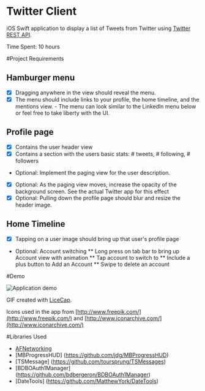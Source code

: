 Twitter Client
==============

iOS Swift application to display a list of Tweets from Twitter using [Twitter REST API](https://dev.twitter.com/rest/public).

Time Spent: 10 hours

#Project Requirements

## Hamburger menu
* [x] Dragging anywhere in the view should reveal the menu.
* [x] The menu should include links to your profile, the home timeline, and the mentions view. - The menu can look similar to the LinkedIn menu below or feel free to take liberty with the UI.

## Profile page
* [x] Contains the user header view
* [x] Contains a section with the users basic stats: # tweets, # following, # followers
* Optional: Implement the paging view for the user description.
* [x] Optional: As the paging view moves, increase the opacity of the background screen. See the actual Twitter app for this effect
* [x] Optional: Pulling down the profile page should blur and resize the header image.

## Home Timeline
* [x] Tapping on a user image should bring up that user's profile page
* Optional: Account switching
** Long press on tab bar to bring up Account view with animation
** Tap account to switch to
** Include a plus button to Add an Account
** Swipe to delete an account

#Demo

![Application demo](twitter-demo.gif)
                    
GIF created with [LiceCap](http://www.cockos.com/licecap/).

Icons used in the app from [http://www.freepik.com/](http://www.freepik.com/) and [http://www.iconarchive.com/](http://www.iconarchive.com/)

#Libraries Used

* [AFNetworking](https://github.com/AFNetworking/AFNetworking)
* [MBProgressHUD] (https://github.com/jdg/MBProgressHUD)
* [TSMessage] (https://github.com/toursprung/TSMessages)
* [BDBOAuth1Manager] (https://github.com/bdbergeron/BDBOAuth1Manager)
* [DateTools] (https://github.com/MatthewYork/DateTools)
